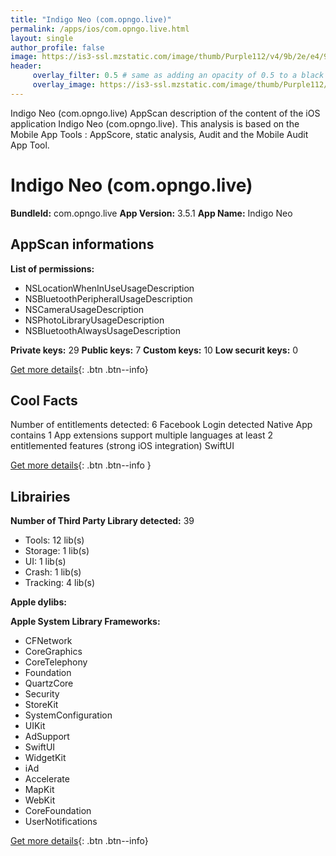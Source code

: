 ```yaml
---
title: "Indigo Neo (com.opngo.live)"
permalink: /apps/ios/com.opngo.live.html
layout: single
author_profile: false
image: https://is3-ssl.mzstatic.com/image/thumb/Purple112/v4/9b/2e/e4/9b2ee401-2f77-cf2c-2aca-915842cdfde6/AppIcon-1x_U007emarketing-0-5-0-85-220.png/512x512bb.jpg
header: 
     overlay_filter: 0.5 # same as adding an opacity of 0.5 to a black background
     overlay_image: https://is3-ssl.mzstatic.com/image/thumb/Purple112/v4/9b/2e/e4/9b2ee401-2f77-cf2c-2aca-915842cdfde6/AppIcon-1x_U007emarketing-0-5-0-85-220.png/512x512bb.jpg
---
```

Indigo Neo (com.opngo.live) AppScan description of the content of the iOS application Indigo Neo (com.opngo.live). This analysis is based on the Mobile App Tools : AppScore, static analysis, Audit and the Mobile Audit App Tool.

# Indigo Neo (com.opngo.live)

**BundleId:** com.opngo.live
**App Version:** 3.5.1
**App Name:** Indigo Neo


## AppScan informations 

**List of permissions:** 
- NSLocationWhenInUseUsageDescription
- NSBluetoothPeripheralUsageDescription
- NSCameraUsageDescription
- NSPhotoLibraryUsageDescription
- NSBluetoothAlwaysUsageDescription
  
  
**Private keys:** 29
**Public keys:** 7
**Custom keys:** 10
**Low securit keys:** 0
  
[Get more details](/pricing.html){: .btn .btn--info}

## Cool Facts

Number of entitlements detected: 6
Facebook Login detected
Native App
contains 1 App extensions
support multiple languages
at least 2 entitlemented features (strong iOS integration)
SwiftUI
  
[Get more details](/pricing.html){: .btn .btn--info }

## Librairies 
**Number of Third Party Library detected:** 39
- Tools: 12 lib(s)
- Storage: 1 lib(s)
- UI: 1 lib(s)
- Crash: 1 lib(s)
- Tracking: 4 lib(s)


**Apple dylibs:**


**Apple System Library Frameworks:**
- CFNetwork
- CoreGraphics
- CoreTelephony
- Foundation
- QuartzCore
- Security
- StoreKit
- SystemConfiguration
- UIKit
- AdSupport
- SwiftUI
- WidgetKit
- iAd
- Accelerate
- MapKit
- WebKit
- CoreFoundation
- UserNotifications


  
[Get more details](/pricing.html){: .btn .btn--info}

